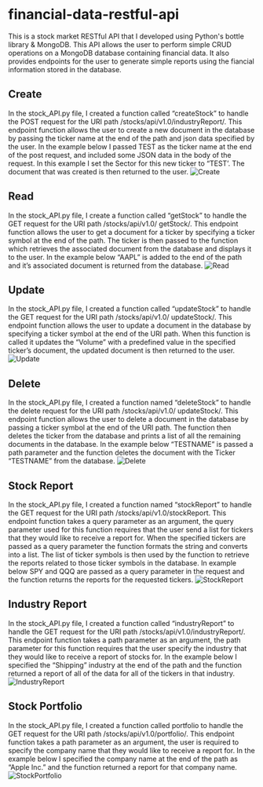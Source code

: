 # financial-data-restful-api
This is a stock market RESTful API that I developed using Python's bottle library &amp; MongoDB. This API allows the user to perform simple CRUD operations on a MongoDB database containing financial data. It also provides endpoints for the user to generate simple reports using the fiancial information stored in the database.

## Create
In the stock_API.py file, I created a function called “createStock” to handle the POST request for the URI path /stocks/api/v1.0/industryReport/<ticker>. This endpoint function allows the user to create a new document in the database by passing the ticker name at the end of the path and json data specified by the user. In the example below I passed TEST as the ticker name at the end of the post request, and included some JSON data in the body of the request. In this example I set the Sector for this new ticker to “TEST’. The document that was created is then returned to the user.
![Create](https://i.imgur.com/uvZbK2I.jpg)

## Read
In the stock_API.py file, I create a function called “getStock” to handle the GET request for the URI path /stocks/api/v1.0/ getStock/<ticker>. This endpoint function allows the user to get a document for a ticker by specifying a ticker symbol at the end of the path. The ticker is then passed to the function which retrieves the associated document from the database and displays it to the user. In the example below “AAPL” is added to the end of the path and it’s associated document is returned from the database.
![Read](https://i.imgur.com/UsMc56m.jpg)

## Update
In the stock_API.py file, I created a function called “updateStock” to handle the GET request for the URI path /stocks/api/v1.0/ updateStock/<ticker>. This endpoint function allows the user to update a document in the database by specifying a ticker symbol at the end of the URI path. When this function is called it updates the “Volume” with a predefined value in the specified ticker’s document, the updated document is then returned to the user. 
![Update](https://i.imgur.com/7jqdIHg.jpg)

## Delete
In the stock_API.py file, I created a function named “deleteStock” to handle the delete request for the URI path /stocks/api/v1.0/ updateStock/<ticker>. This endpoint function allows the user to delete a document in the database by passing a ticker symbol at the end of the URI path. The function then deletes the ticker from the database and prints a list of all the remaining documents in the database. In the example below “TESTNAME” is passed a path parameter and the function deletes the document with the Ticker “TESTNAME” from the database.
![Delete](https://i.imgur.com/MVodTvE.jpg)
  
## Stock Report
In the stock_API.py file, I created a function named “stockReport” to handle the GET request for the URI path /stocks/api/v1.0/stockReport. This endpoint function takes a query parameter as an argument, the query parameter used for this function requires that the user send a list for tickers that they would like to receive a report for. When the specified tickers are passed as a query parameter the function formats the string and converts into a list. The list of ticker symbols is then used by the function to retrieve the reports related to those ticker symbols in the database. In example below SPY and QQQ are passed as a query parameter in the request and the function returns the reports for the requested tickers.
![StockReport](https://i.imgur.com/klEx1ds.jpg)

## Industry Report
In the stock_API.py file, I created a function called “industryReport” to handle the GET request for the URI path /stocks/api/v1.0/industryReport/<industry>. This endpoint function takes a path parameter as an argument, the path parameter for this function requires that the user specify the industry that they would like to receive a report of stocks for. In the example below I specified the “Shipping” industry at the end of the path and the function returned a report of all of the data for all of the tickers in that industry.
![IndustryReport](https://i.imgur.com/RI9vejc.jpg)

## Stock Portfolio
In the stock_API.py file, I created a function called portfolio to handle the GET request for the URI path /stocks/api/v1.0/portfolio/<name>. This endpoint function takes a path parameter as an argument, the user is required to specify the company name that they would like to receive a report for. In the example below I specified the company name at the end of the path as “Apple Inc.” and the function returned a report for that company name.
![StockPortfolio](https://i.imgur.com/bB01TZZ.jpg)
